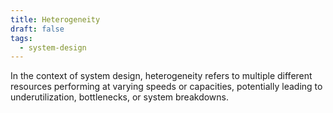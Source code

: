 ```yaml
---
title: Heterogeneity
draft: false
tags:
  - system-design
---
```

In the context of system design, heterogeneity refers to multiple different resources performing at varying speeds or capacities, potentially leading to underutilization, bottlenecks, or system breakdowns.